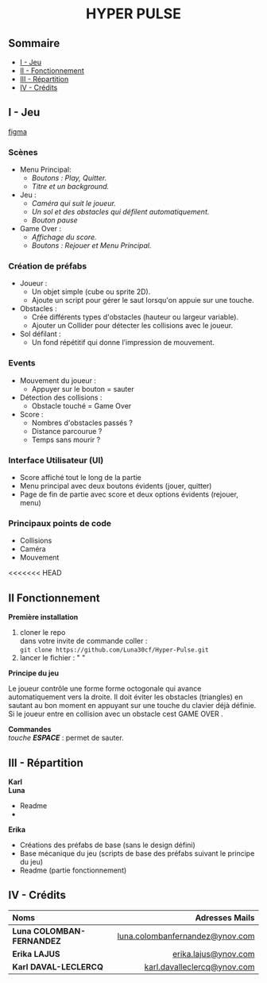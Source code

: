 # <center> **HYPER PULSE**


## Sommaire

- [I - Jeu](#i---jeu)
- [II - Fonctionnement](#ii---fonctionnement)
- [III - Répartition](#iii---répartition)
- [IV - Crédits](#iv---crédits)


## I - Jeu

[figma](https://www.figma.com/design/Tj02VnptopQvQHEVHK5TTK/Geometry-Dash?node-id=0-1&t=mmMT3mNThdIAPVzR-1)

### Scènes
- Menu Principal:   
    - *Boutons : Play, Quitter.*
    - *Titre et un background.*
- Jeu :
    - *Caméra qui suit le joueur.*
    - *Un sol et des obstacles qui défilent automatiquement.*
    - *Bouton pause*
- Game Over :
    - *Affichage du score.*
    - *Boutons : Rejouer et Menu Principal.*

### Création de préfabs
- Joueur :
    - Un objet simple (cube ou sprite 2D).
    - Ajoute un script pour gérer le saut lorsqu'on appuie sur une touche.
- Obstacles :
    - Crée différents types d'obstacles (hauteur ou largeur variable).
    - Ajouter un Collider pour détecter les collisions avec le joueur.
- Sol défilant :
    - Un fond répétitif qui donne l’impression de mouvement.

### Events
- Mouvement du joueur :
    - Appuyer sur le bouton = sauter
- Détection des collisions :
    - Obstacle touché = Game Over
- Score : 
    - Nombres d'obstacles passés ?
    - Distance parcourue ?
    - Temps sans mourir ?

### Interface Utilisateur (UI)
- Score affiché tout le long de la partie
- Menu principal avec deux boutons évidents (jouer, quitter)
- Page de fin de partie avec score et deux options évidents (rejouer, menu)

### Principaux points de code
- Collisions
- Caméra
- Mouvement

<<<<<<< HEAD
## II Fonctionnement
**Première installation**
1. cloner le repo   
dans votre invite de commande coller :  
`git clone https://github.com/Luna30cf/Hyper-Pulse.git`    
2. lancer le fichier : " "

**Principe du jeu**  

Le joueur contrôle une forme forme octogonale qui avance automatiquement vers la droite. Il doit éviter les obstacles (triangles) en sautant au bon moment en appuyant sur une touche du clavier déjà définie. 
Si le joueur entre en collision avec   un obstacle cest GAME OVER .

**Commandes**  
_touche **ESPACE**_ : permet de sauter.

## III - Répartition
**Karl**    
**Luna**
- Readme  
-   
**Erika**
- Créations des préfabs de base (sans le design défini)    
- Base mécanique du jeu (scripts de base des préfabs suivant le principe du jeu)    
- Readme (partie fonctionnement)    


## IV - Crédits

| Noms                         |                Adresses Mails |
| :-----------------------     |      -----------------------: |
|**Luna COLOMBAN-FERNANDEZ**   |luna.colombanfernandez@ynov.com|
|**Erika LAJUS**               |erika.lajus@ynov.com           |
|**Karl DAVAL-LECLERCQ**       |karl.davalleclercq@ynov.com    |